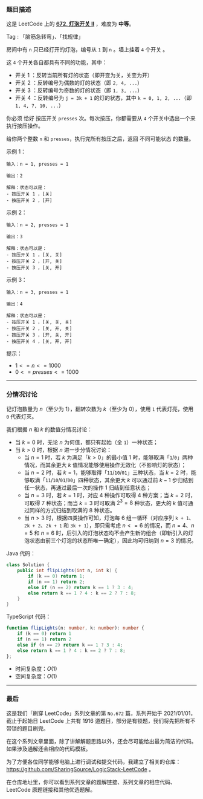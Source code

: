 ### 题目描述

这是 LeetCode 上的 **[672. 灯泡开关 Ⅱ](https://leetcode.cn/problems/bulb-switcher-ii/solution/by-ac_oier-3ttx/)** ，难度为 **中等**。

Tag : 「脑筋急转弯」、「找规律」



房间中有 `n` 只已经打开的灯泡，编号从 `1` 到 `n` 。墙上挂着 `4` 个开关 。

这 `4` 个开关各自都具有不同的功能，其中：

* 开关 1 ：反转当前所有灯的状态（即开变为关，关变为开）
* 开关 2 ：反转编号为偶数的灯的状态（即 `2, 4, ...`）
* 开关 3 ：反转编号为奇数的灯的状态（即 `1, 3, ...`）
* 开关 4 ：反转编号为 `j = 3k + 1` 的灯的状态，其中 `k = 0, 1, 2, ...`（即 `1, 4, 7, 10, ...`）

你必须 恰好 按压开关 `presses` 次。每次按压，你都需要从 `4` 个开关中选出一个来执行按压操作。

给你两个整数 `n` 和 `presses`，执行完所有按压之后，返回 不同可能状态 的数量。

示例 1：
```
输入：n = 1, presses = 1

输出：2

解释：状态可以是：
- 按压开关 1 ，[关]
- 按压开关 2 ，[开]
```
示例 2：
```
输入：n = 2, presses = 1

输出：3

解释：状态可以是：
- 按压开关 1 ，[关, 关]
- 按压开关 2 ，[开, 关]
- 按压开关 3 ，[关, 开]
```
示例 3：
```
输入：n = 3, presses = 1

输出：4

解释：状态可以是：
- 按压开关 1 ，[关, 关, 关]
- 按压开关 2 ，[关, 开, 关]
- 按压开关 3 ，[开, 关, 开]
- 按压开关 4 ，[关, 开, 开]
```

提示：
* $1 <= n <= 1000$
* $0 <= presses <= 1000$

---

### 分情况讨论

记灯泡数量为 $n$（至少为 $1$），翻转次数为 $k$（至少为 $0$），使用 `1` 代表灯亮，使用 `0` 代表灯灭。

我们根据 $n$ 和 $k$ 的数值分情况讨论：

* 当 $k = 0$ 时，无论 $n$ 为何值，都只有起始（全 `1`）一种状态；
* 当 $k > 0$ 时，根据 $n$ 进一步分情况讨论：
    * 当 $n = 1$ 时，若 $k$ 为满足「$k > 0$」的最小值 $1$ 时，能够取满「`1`/`0`」两种情况，而其余更大 $k$ 值情况能够使用操作无效化（不影响灯的状态）；
    * 当 $n = 2$ 时，若 $k = 1$，能够取得「`11`/`10`/`01`」三种状态，当 $k = 2$ 时，能够取满「`11`/`10`/`01`/`00`」四种状态，其余更大 $k$ 可以通过前 $k - 1$ 步归结到任一状态，再通过最后一次的操作 $1$ 归结到任意状态；
    * 当 $n = 3$ 时，若 $k = 1$ 时，对应 $4$ 种操作可取得 $4$ 种方案；当 $k = 2$ 时，可取得 $7$ 种状态；而当 $k = 3$ 时可取满 $2^3 = 8$ 种状态，更大的 $k$ 值可通过同样的方式归结到取满的 $8$ 种状态。
    * 当 $n > 3$ 时，根据四类操作可知，灯泡每 $6$ 组一循环（对应序列 `k + 1`、`2k + 2`、`2k + 1` 和 `3k + 1`），即只需考虑 $n <= 6$ 的情况，而 $n = 4$、$n = 5$ 和 $n = 6$ 时，后引入的灯泡状态均不会产生新的组合（即新引入的灯泡状态由前三个灯泡的状态所唯一确定），因此均可归纳到 $n = 3$ 的情况。

Java 代码：
```Java
class Solution {
    public int flipLights(int n, int k) {
        if (k == 0) return 1;
        if (n == 1) return 2;
        else if (n == 2) return k == 1 ? 3 : 4;
        else return k == 1 ? 4 : k == 2 ? 7 : 8;
    }
}
```
TypeScript 代码：
```TypeScript
function flipLights(n: number, k: number): number {
    if (k == 0) return 1
    if (n == 1) return 2
    else if (n == 2) return k == 1 ? 3 : 4;
    else return k == 1 ? 4 : k == 2 ? 7 : 8;
};
```
* 时间复杂度：$O(1)$
* 空间复杂度：$O(1)$

---

### 最后

这是我们「刷穿 LeetCode」系列文章的第 `No.672` 篇，系列开始于 2021/01/01，截止于起始日 LeetCode 上共有 1916 道题目，部分是有锁题，我们将先把所有不带锁的题目刷完。

在这个系列文章里面，除了讲解解题思路以外，还会尽可能给出最为简洁的代码。如果涉及通解还会相应的代码模板。

为了方便各位同学能够电脑上进行调试和提交代码，我建立了相关的仓库：https://github.com/SharingSource/LogicStack-LeetCode 。

在仓库地址里，你可以看到系列文章的题解链接、系列文章的相应代码、LeetCode 原题链接和其他优选题解。

